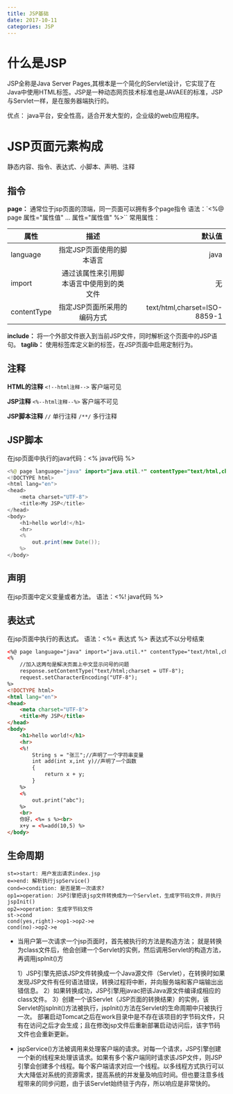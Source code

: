 ```yaml
---
title: JSP基础
date: 2017-10-11
categories: JSP
---
```


# 什么是JSP

JSP全称是Java Server Pages,其根本是一个简化的Servlet设计，它实现了在Java中使用HTML标签。JSP是一种动态网页技术标准也是JAVAEE的标准，JSP与Servlet一样，是在服务器端执行的。

优点： java平台，安全性高，适合开发大型的，企业级的web应用程序。

# JSP页面元素构成
静态内容、指令、表达式、小脚本、声明、注释

## 指令

**page：** 通常位于jsp页面的顶端，同一页面可以拥有多个page指令
语法：`<%@ page 属性="属性值" ... 属性="属性值" %>``
常用属性：

| 属性          |          描述          |                          默认值 |
| ----------- | :------------------: | ---------------------------: |
| language    |    指定JSP页面使用的脚本语言    |                         java |
| import      | 通过该属性来引用脚本语言中使用到的类文件 |                            无 |
| contentType |   指定JSP页面所采用的编码方式    | text/html,charset=ISO-8859-1 |

**include：** 将一个外部文件嵌入到当前JSP文件，同时解析这个页面中的JSP语句。
**taglib：** 使用标签库定义新的标签，在JSP页面中启用定制行为。 

## 注释

**HTML的注释**
`<!--html注释-->`   客户端可见

**JSP注释**
`<%--html注释--%>`   客户端不可见

**JSP脚本注释**
`//`  单行注释
`/**/` 多行注释

## JSP脚本

在jsp页面中执行的java代码：<% java代码 %>

```java
<%@ page language="java" import="java.util.*" contentType="text/html,charset=utf-8" %>
<!DOCTYPE html>
<html lang="en">
<head>
    <meta charset="UTF-8">
    <title>My JSP</title>
</head>
<body>
    <h1>hello world!</h1>
    <hr>
    <% 
        out.print(new Date());
    %>
</body>
```

## 声明
在jsp页面中定义变量或者方法。
语法：<%! java代码 %>

## 表达式
在jsp页面中执行的表达式。
语法：<%= 表达式 %>  表达式不以分号结束

```html
<%@ page language="java" import="java.util.*" contentType="text/html,charset=UTF-8" %>
<% 
    //加入这两句是解决页面上中文显示问号的问题
    response.setContentType("text/html;charset = UTF-8"); 
    request.setCharacterEncoding("UTF-8"); 
%>
<!DOCTYPE html>
<html lang="en">
<head>
    <meta charset="UTF-8">
    <title>My JSP</title>
</head>
<body>
    <h1>hello world!</h1>
    <hr>
    <%! 
        String s = "张三";//声明了一个字符串变量
        int add(int x,int y)//声明了一个函数
        {
            return x + y;
        }
    %>
    <% 
        out.print("abc");
    %>
    <br>
    你好，<%= s %><br>
    x+y = <%=add(10,5) %>
</body>

```

## 生命周期

```flow
st=>start: 用户发出请求index.jsp
e=>end: 解析执行jspService()
cond=>condition: 是否是第一次请求?
op1=>operation: JSP引擎把该jsp文件转换成为一个Servlet，生成字节码文件，并执行jspInit()
op2=>operation: 生成字节码文件
st->cond
cond(yes,right)->op1->op2->e
cond(no)->op2->e
```

- 当用户第一次请求一个jsp页面时，首先被执行的方法是构造方法；
  就是转换为class文件后，他会创建一个Servlet的实例，然后调用Servlet的构造方法，再调用jspInit()方

  1）JSP引擎先把该JSP文件转换成一个Java源文件（Servlet），在转换时如果发现JSP文件有任何语法错误，转换过程将中断，并向服务端和客户端输出出错信息。
  2）如果转换成功，JSP引擎用javac把该Java源文件编译成相应的class文件。
  3）创建一个该Servlet（JSP页面的转换结果）的实例，该Servlet的jspInit()方法被执行，jspInit()方法在Servlet的生命周期中只被执行一次。
  部署启动Tomcat之后在work目录中是不存在该项目的字节码文件，只有在访问之后才会生成；且在修改jsp文件后重新部署启动访问后，该字节码文件也会重新更新。

- jspService()方法被调用来处理客户端的请求。对每一个请求，JSP引擎创建一个新的线程来处理该请求。如果有多个客户端同时请求该JSP文件，则JSP引擎会创建多个线程。每个客户端请求对应一个线程。以多线程方式执行可以大大降低对系统的资源需求，提高系统的并发量及响应时间。但也要注意多线程带来的同步问题，由于该Servlet始终驻于内存，所以响应是非常快的。